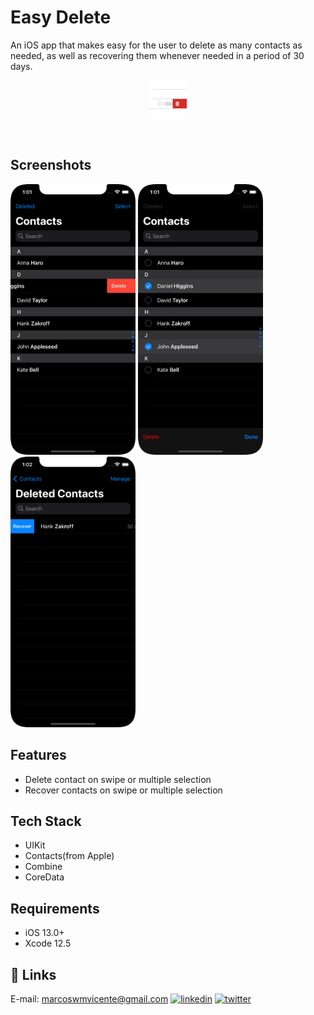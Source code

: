 # Easy Delete

An iOS app that makes easy for the user to delete as many contacts as needed, as well as recovering them whenever needed in a period of 30 days.
<br />
<p align="center">
<img src= "https://github.com/marcoswmv/easyDelete/blob/master/Media/IconappIcon.png" width="60" >  
</p>
<br />

## Screenshots

<p align="row">
<img src= "https://github.com/marcoswmv/easyDelete/blob/master/Media/Delete%20by%20swipe.png" width="200" >
<img src= "https://github.com/marcoswmv/easyDelete/blob/master/Media/Delete%20by%20selection.png" width="200" >
<img src= "https://github.com/marcoswmv/easyDelete/blob/master/Media/recover%20by%20swipe.png" width="200" >
</p>

## Features

- Delete contact on swipe or multiple selection
- Recover contacts on swipe or multiple selection

## Tech Stack

- UIKit
- Contacts(from Apple)
- Combine
- CoreData

## Requirements

- iOS 13.0+
- Xcode 12.5

## 🔗 Links

E-mail: marcoswmvicente@gmail.com
[![linkedin](https://img.shields.io/badge/linkedin-0A66C2?style=for-the-badge&logo=linkedin&logoColor=white)](https://www.linkedin.com/in/marcoswmvicente/)
[![twitter](https://img.shields.io/badge/twitter-1DA1F2?style=for-the-badge&logo=twitter&logoColor=white)](https://twitter.com/__marcosvicente)
